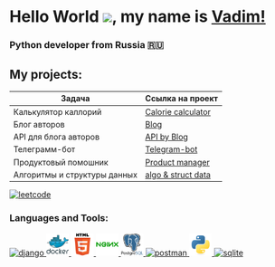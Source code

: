 # Hello World <img src="https://github.com/blackcater/blackcater/raw/main/images/Hi.gif" height="32"/>, my name is [Vadim!](https://github.com/VadimNT) 
### Python developer from Russia 🇷🇺

## My projects:

|  Задача | Ссылка на проект  |
| ------------ | ------------ |
| Калькулятор каллорий|  [Calorie calculator](https://github.com/VadimNT/hw_python_oop "Calorie calculator") |
|  Блог авторов |  [Blog](https://github.com/VadimNT/hw05_final  "Blog")|
|  API для блога авторов | [ API by Blog](https://github.com/VadimNT/yamdb_final "API CI/CD by Blog") |
|  Телеграмм-бот |   [Telegram-bot](https://github.com/VadimNT/homework_bot "Telegram-bot")|
|  Продуктовый помошник |[Product manager](https://github.com/VadimNT/homework_bot "Telegram-bot")|
|  Алгоритмы и структуры данных |[algo & struct data](https://github.com/VadimNT/algorithms "algo & struct data")|


<a href="https://leetcode.com/smile-nt/"><img src="https://assets.leetcode.com/static_assets/public/webpack_bundles/images/logo-dark.e99485d9b.svg" height=25 alt="leetcode"></a></br>
<h3 align="left">Languages and Tools:</h3>
<p align="left"> <a href="https://www.djangoproject.com/" target="_blank" rel="noreferrer"> <img src="https://cdn.worldvectorlogo.com/logos/django.svg" alt="django" width="40" height="40"/> </a> <a href="https://www.docker.com/" target="_blank" rel="noreferrer"> <img src="https://raw.githubusercontent.com/devicons/devicon/master/icons/docker/docker-original-wordmark.svg" alt="docker" width="40" height="40"/> </a> <a href="https://www.w3.org/html/" target="_blank" rel="noreferrer"> <img src="https://raw.githubusercontent.com/devicons/devicon/master/icons/html5/html5-original-wordmark.svg" alt="html5" width="40" height="40"/> </a> <a href="https://www.nginx.com" target="_blank" rel="noreferrer"> <img src="https://raw.githubusercontent.com/devicons/devicon/master/icons/nginx/nginx-original.svg" alt="nginx" width="40" height="40"/> </a> <a href="https://www.postgresql.org" target="_blank" rel="noreferrer"> <img src="https://raw.githubusercontent.com/devicons/devicon/master/icons/postgresql/postgresql-original-wordmark.svg" alt="postgresql" width="40" height="40"/> </a> <a href="https://postman.com" target="_blank" rel="noreferrer"> <img src="https://www.vectorlogo.zone/logos/getpostman/getpostman-icon.svg" alt="postman" width="40" height="40"/> </a> <a href="https://www.python.org" target="_blank" rel="noreferrer"> <img src="https://raw.githubusercontent.com/devicons/devicon/master/icons/python/python-original.svg" alt="python" width="40" height="40"/> </a><a href="https://www.sqlite.org/" target="_blank" rel="noreferrer"> <img src="https://www.vectorlogo.zone/logos/sqlite/sqlite-icon.svg" alt="sqlite" width="40" height="40"/> </a>  </p>
